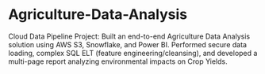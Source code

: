 # Agriculture-Data-Analysis
Cloud Data Pipeline Project: Built an end-to-end Agriculture Data Analysis solution using AWS S3, Snowflake, and Power BI. Performed secure data loading, complex SQL ELT (feature engineering/cleansing), and developed a multi-page report analyzing environmental impacts on Crop Yields.
